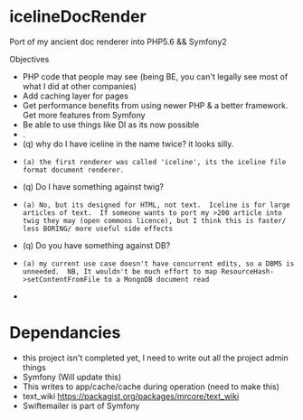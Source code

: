 # icelineDocRender
Port of my ancient doc renderer into PHP5.6 &amp;&amp; Symfony2  

Objectives
* PHP code that people may see (being BE, you can't legally see most of what I did at other companies) 
* Add caching layer for pages
* Get performance benefits from using newer PHP & a better framework.  Get more features from Symfony 
* Be able to use things like DI as its now possible 
* .
* (q) why do I have iceline in the name twice? it looks silly.
*     (a) the first renderer was called 'iceline', its the iceline file format document renderer.
* (q) Do I have something against twig?
*     (a) No, but its designed for HTML, not text.  Iceline is for large articles of text.  If someone wants to port my >200 article into twig they may (open commons licence), but I think this is faster/ less BORING/ more useful side effects 
* (q) Do you have something against DB?
*     (a) my current use case doesn't have concurrent edits, so a DBMS is unneeded.  NB, It wouldn't be much effort to map ResourceHash->setContentFromFile to a MongoDB document read 
*

# Dependancies
* this project isn't completed yet, I need to write out all the project admin things
* Symfony (Will update this)
* This writes to app/cache/cache during operation (need to make this)
* text_wiki https://packagist.org/packages/mrcore/text_wiki 
* Swiftemailer is part of Symfony 
